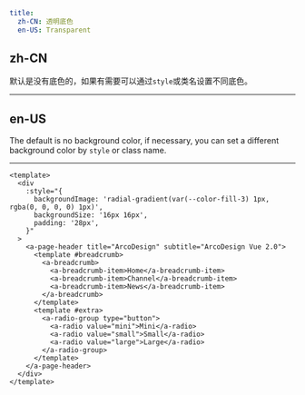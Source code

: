 ```yaml
title:
  zh-CN: 透明底色
  en-US: Transparent
```

## zh-CN

默认是没有底色的，如果有需要可以通过`style`或类名设置不同底色。

---

## en-US

The default is no background color, if necessary, you can set a different background color by `style` or class name.

---

```vue
<template>
  <div
    :style="{
      backgroundImage: 'radial-gradient(var(--color-fill-3) 1px, rgba(0, 0, 0, 0) 1px)',
      backgroundSize: '16px 16px',
      padding: '28px',
    }"
  >
    <a-page-header title="ArcoDesign" subtitle="ArcoDesign Vue 2.0">
      <template #breadcrumb>
        <a-breadcrumb>
          <a-breadcrumb-item>Home</a-breadcrumb-item>
          <a-breadcrumb-item>Channel</a-breadcrumb-item>
          <a-breadcrumb-item>News</a-breadcrumb-item>
        </a-breadcrumb>
      </template>
      <template #extra>
        <a-radio-group type="button">
          <a-radio value="mini">Mini</a-radio>
          <a-radio value="small">Small</a-radio>
          <a-radio value="large">Large</a-radio>
        </a-radio-group>
      </template>
    </a-page-header>
  </div>
</template>
```
